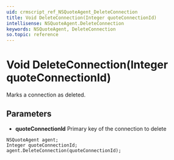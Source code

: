 ```yaml
---
uid: crmscript_ref_NSQuoteAgent_DeleteConnection
title: Void DeleteConnection(Integer quoteConnectionId)
intellisense: NSQuoteAgent.DeleteConnection
keywords: NSQuoteAgent, DeleteConnection
so.topic: reference
---
```


# Void DeleteConnection(Integer quoteConnectionId)

Marks a connection as deleted.

## Parameters

* **quoteConnectionId** Primary key of the connection to delete

```crmscript
NSQuoteAgent agent;
Integer quoteConnectionId;
agent.DeleteConnection(quoteConnectionId);
```


